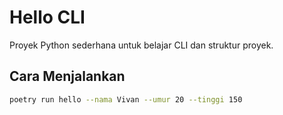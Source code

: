 # Hello CLI

Proyek Python sederhana untuk belajar CLI dan struktur proyek.

## Cara Menjalankan

```bash
poetry run hello --nama Vivan --umur 20 --tinggi 150
```
